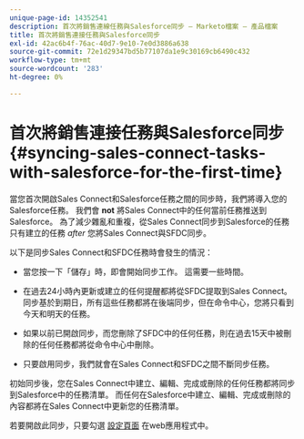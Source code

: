 ```yaml
---
unique-page-id: 14352541
description: 首次將銷售連線任務與Salesforce同步 — Marketo檔案 — 產品檔案
title: 首次將銷售連接任務與Salesforce同步
exl-id: 42ac6b4f-76ac-40d7-9e10-7e0d3886a638
source-git-commit: 72e1d29347bd5b77107da1e9c30169cb6490c432
workflow-type: tm+mt
source-wordcount: '283'
ht-degree: 0%

---
```


# 首次將銷售連接任務與Salesforce同步 {#syncing-sales-connect-tasks-with-salesforce-for-the-first-time}

當您首次開啟Sales Connect和Salesforce任務之間的同步時，我們將導入您的Salesforce任務。 我們會 **not** 將Sales Connect中的任何當前任務推送到Salesforce。 為了減少雜亂和重複，從Sales Connect同步到Salesforce的任務只有建立的任務 *after* 您將Sales Connect與SFDC同步。

以下是同步Sales Connect和SFDC任務時會發生的情況：

- 當您按一下「儲存」時，即會開始同步工作。 這需要一些時間。

- 在過去24小時內更新或建立的任何提醒都將從SFDC提取到Sales Connect。 同步基於到期日，所有這些任務都將在後端同步，但在命令中心，您將只看到今天和明天的任務。

- 如果以前已開啟同步，而您刪除了SFDC中的任何任務，則在過去15天中被刪除的任何任務都將從命令中心中刪除。

- 只要啟用同步，我們就會在Sales Connect和SFDC之間不斷同步任務。

初始同步後，您在Sales Connect中建立、編輯、完成或刪除的任何任務都將同步到Salesforce中的任務清單。 而任何在Salesforce中建立、編輯、完成或刪除的內容都將在Sales Connect中更新您的任務清單。

若要開啟此同步，只要勾選 [設定頁面](https://toutapp.com/login) 在web應用程式中。
